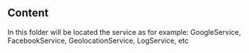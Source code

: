 ## Content

In this folder will be located the service as for example: GoogleService, FacebookService, GeolocationService, LogService, etc
